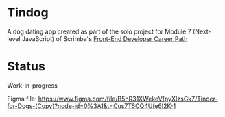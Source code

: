 # Tindog

A dog dating app created as part of the solo project for Module 7 (Next-level JavaScript) of Scrimba's [Front-End Developer Career Path](https://scrimba.com/learn/frontend)

# Status

Work-in-progress

Figma file: https://www.figma.com/file/B5hR31XWekeVfpyXIzsGk7/Tinder-for-Dogs-(Copy)?node-id=0%3A1&t=Cus7T6CQ4Ufe6I2K-1 
